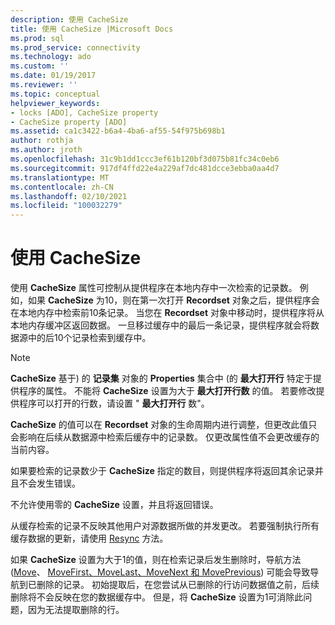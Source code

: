 ```yaml
---
description: 使用 CacheSize
title: 使用 CacheSize |Microsoft Docs
ms.prod: sql
ms.prod_service: connectivity
ms.technology: ado
ms.custom: ''
ms.date: 01/19/2017
ms.reviewer: ''
ms.topic: conceptual
helpviewer_keywords:
- locks [ADO], CacheSize property
- CacheSize property [ADO]
ms.assetid: ca1c3422-b6a4-4ba6-af55-54f975b698b1
author: rothja
ms.author: jroth
ms.openlocfilehash: 31c9b1dd1ccc3ef61b120bf3d075b81fc34c0eb6
ms.sourcegitcommit: 917df4ffd22e4a229af7dc481dcce3ebba0aa4d7
ms.translationtype: MT
ms.contentlocale: zh-CN
ms.lasthandoff: 02/10/2021
ms.locfileid: "100032279"
---
```

# <a name="using-cachesize"></a>使用 CacheSize
使用 **CacheSize** 属性可控制从提供程序在本地内存中一次检索的记录数。 例如，如果 **CacheSize** 为10，则在第一次打开 **Recordset** 对象之后，提供程序会在本地内存中检索前10条记录。 当您在 **Recordset** 对象中移动时，提供程序将从本地内存缓冲区返回数据。 一旦移过缓存中的最后一条记录，提供程序就会将数据源中的后10个记录检索到缓存中。  
  
> [!NOTE]
>  **CacheSize** 基于) 的 **记录集** 对象的 **Properties** 集合中 (的 **最大打开行** 特定于提供程序的属性。 不能将 **CacheSize** 设置为大于 **最大打开行数** 的值。 若要修改提供程序可以打开的行数，请设置 " **最大打开行** 数"。  
  
 **CacheSize** 的值可以在 **Recordset** 对象的生命周期内进行调整，但更改此值只会影响在后续从数据源中检索后缓存中的记录数。 仅更改属性值不会更改缓存的当前内容。  
  
 如果要检索的记录数少于 **CacheSize** 指定的数目，则提供程序将返回其余记录并且不会发生错误。  
  
 不允许使用零的 **CacheSize** 设置，并且将返回错误。  
  
 从缓存检索的记录不反映其他用户对源数据所做的并发更改。 若要强制执行所有缓存数据的更新，请使用 [Resync](../../../ado/reference/ado-api/resync-method.md) 方法。  
  
 如果 **CacheSize** 设置为大于1的值，则在检索记录后发生删除时，导航方法 ([Move](../../../ado/reference/ado-api/move-method-ado.md)、 [MoveFirst、MoveLast、MoveNext 和 MovePrevious](../../../ado/reference/ado-api/movefirst-movelast-movenext-and-moveprevious-methods-ado.md)) 可能会导致导航到已删除的记录。 初始提取后，在您尝试从已删除的行访问数据值之前，后续删除将不会反映在您的数据缓存中。 但是，将 **CacheSize** 设置为1可消除此问题，因为无法提取删除的行。

